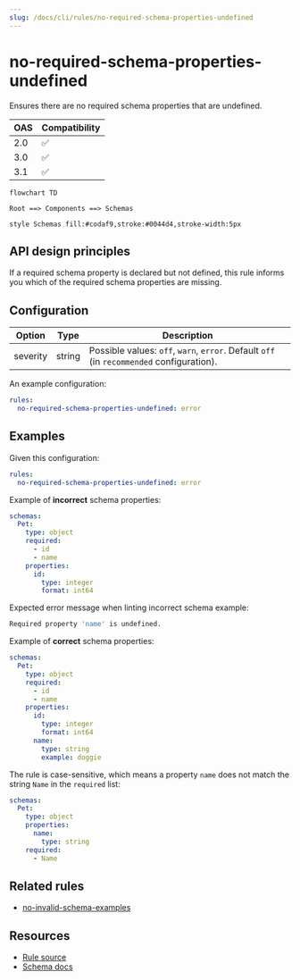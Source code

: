 ```yaml
---
slug: /docs/cli/rules/no-required-schema-properties-undefined
---
```


# no-required-schema-properties-undefined

Ensures there are no required schema properties that are undefined.

| OAS | Compatibility |
| --- | ------------- |
| 2.0 | ✅            |
| 3.0 | ✅            |
| 3.1 | ✅            |

```mermaid
flowchart TD

Root ==> Components ==> Schemas

style Schemas fill:#codaf9,stroke:#0044d4,stroke-width:5px
```

## API design principles

If a required schema property is declared but not defined, this rule informs you which of the required schema properties are missing.

## Configuration

| Option   | Type   | Description                                                                              |
| -------- | ------ | ---------------------------------------------------------------------------------------- |
| severity | string | Possible values: `off`, `warn`, `error`. Default `off` (in `recommended` configuration). |

An example configuration:

```yaml
rules:
  no-required-schema-properties-undefined: error
```

## Examples

Given this configuration:

```yaml
rules:
  no-required-schema-properties-undefined: error
```

Example of **incorrect** schema properties:

```yaml
schemas:
  Pet:
    type: object
    required:
      - id
      - name
    properties:
      id:
        type: integer
        format: int64
```

Expected error message when linting incorrect schema example:

```bash
Required property 'name' is undefined.
```

Example of **correct** schema properties:

```yaml
schemas:
  Pet:
    type: object
    required:
      - id
      - name
    properties:
      id:
        type: integer
        format: int64
      name:
        type: string
        example: doggie
```

The rule is case-sensitive, which means a property `name` does not match the string `Name` in the `required` list:

```yaml
schemas:
  Pet:
    type: object
    properties:
      name:
        type: string
    required:
      - Name
```

## Related rules

- [no-invalid-schema-examples](./no-invalid-schema-examples.md)

## Resources

- [Rule source](https://github.com/Redocly/redocly-cli/blob/main/packages/core/src/rules/common/no-required-schema-properties-undefined.ts)
- [Schema docs](https://redocly.com/docs/openapi-visual-reference/schemas/)
